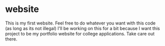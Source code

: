 # website

This is my first website. Feel free to do whatever you want with this code (as long as its not illegal) I'll be working on this for a bit because I want this project to be my portfolio website for college applications. Take care out there.
